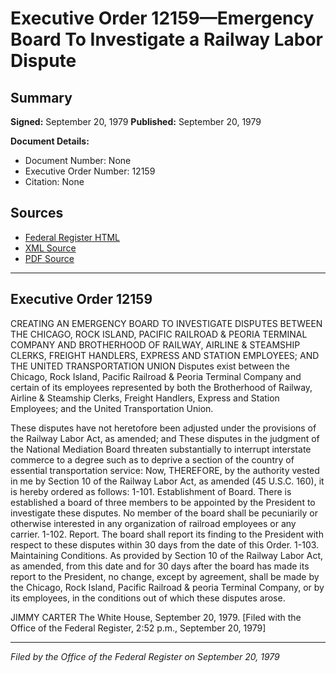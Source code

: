 # Executive Order 12159—Emergency Board To Investigate a Railway Labor Dispute

## Summary

**Signed:** September 20, 1979
**Published:** September 20, 1979

**Document Details:**
- Document Number: None
- Executive Order Number: 12159
- Citation: None

## Sources
- [Federal Register HTML](https://www.presidency.ucsb.edu/documents/executive-order-12159-emergency-board-investigate-railway-labor-dispute)
- [XML Source](None)
- [PDF Source](None)

---

## Executive Order 12159

CREATING AN EMERGENCY BOARD TO INVESTIGATE DISPUTES BETWEEN THE CHICAGO, ROCK ISLAND, PACIFIC RAILROAD & PEORIA TERMINAL COMPANY AND BROTHERHOOD OF RAILWAY, AIRLINE & STEAMSHIP CLERKS, FREIGHT HANDLERS, EXPRESS AND STATION EMPLOYEES; AND THE UNITED TRANSPORTATION UNION
Disputes exist between the Chicago, Rock Island, Pacific Railroad & Peoria Terminal Company and certain of its employees represented by both the Brotherhood of Railway, Airline & Steamship Clerks, Freight Handlers, Express and Station Employees; and the United Transportation Union.

These disputes have not heretofore been adjusted under the provisions of the Railway Labor Act, as amended; and
These disputes in the judgment of the National Mediation Board threaten substantially to interrupt interstate commerce to a degree such as to deprive a section of the country of essential transportation service:
Now, THEREFORE, by the authority vested in me by Section 10 of the Railway Labor Act, as amended (45 U.S.C. 160), it is hereby ordered as follows:
1-101. Establishment of Board. There is established a board of three members to be appointed by the President to investigate these disputes. No member of the board shall be pecuniarily or otherwise interested in any organization of railroad employees or any carrier.
1-102. Report. The board shall report its finding to the President with respect to these disputes within 30 days from the date of this Order.
1-103. Maintaining Conditions. As provided by Section 10 of the Railway Labor Act, as amended, from this date and for 30 days after the board has made its report to the President, no change, except by agreement, shall be made by the Chicago, Rock Island, Pacific Railroad & peoria Terminal Company, or by its employees, in the conditions out of which these disputes arose.

JIMMY CARTER
The White House,
September 20, 1979.
[Filed with the Office of the Federal Register, 2:52 p.m., September 20, 1979]

---

*Filed by the Office of the Federal Register on September 20, 1979*
